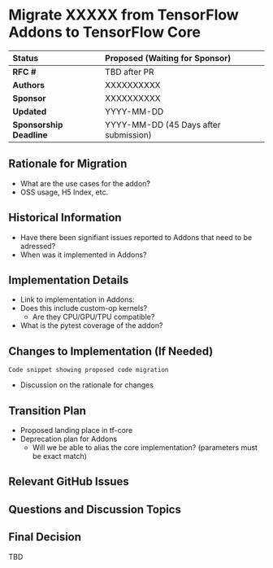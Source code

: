 # Migrate XXXXX from TensorFlow Addons to TensorFlow Core

| Status      | Proposed (Waiting for Sponsor)                                                                                           |
| :---------- | :------------------------------------------------------------------------------------------------- |
| **RFC #**   | TBD after PR |                                       |
| **Authors** | XXXXXXXXXX   |
| **Sponsor** | XXXXXXXXXX   |
| **Updated** | YYYY-MM-DD   |
| **Sponsorship Deadline** | YYYY-MM-DD (45 Days after submission)  |

## Rationale for Migration
* What are the use cases for the addon?
* OSS usage, H5 Index, etc.

## Historical Information
* Have there been signifiant issues reported to Addons that need to be adressed?
* When was it implemented in Addons?

## Implementation Details
* Link to implementation in Addons:
* Does this include custom-op kernels?
    * Are they CPU/GPU/TPU compatible?
* What is the pytest coverage of the addon?

## Changes to Implementation (If Needed)
```
Code snippet showing proposed code migration
```
* Discussion on the rationale for changes

## Transition Plan
* Proposed landing place in tf-core
* Deprecation plan for Addons
    * Will we be able to alias the core implementation? (parameters must be exact match)

## Relevant GitHub Issues

## Questions and Discussion Topics

## Final Decision
TBD
